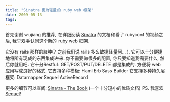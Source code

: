 ```yaml
---
title: "Sinatra 更为轻量的 ruby web 框架"
date: 2009-05-13
tags:
---
```


首先谢谢 wujiang 的推荐, 在详细阅读 <a href="http://www.sinatrarb.com">Sinatra</a> 的文档和看了 rubyconf 的视频之后, 我举双手认同这个新的 ruby web 框架.

它没有 rails 那样的臃肿(? 之前我们说 rails 多么敏捷轻量阿... ). 它可以十分便捷地将所有现成的东西集成进来. 你不需要做很多的配置, 你只要知道我需要什么, 然后你就用吧.
它十分Restful: GET/POST/PUT/DELETE 都是集成的. 方便将 web 应用写成良好的格式.
它支持多种模板: Haml Erb Sass Builder
它支持多种持久层框架: Datamapper Sequel ActiveRecord

更多的细节可以查阅: <a href="http://www.sinatrarb.com/book.html">Sinatra - The Book</a> (一个十分短小的优质文档)
PS. 我喜欢 <a href="http://sequel.rubyforge.org">Sequel</a>!
